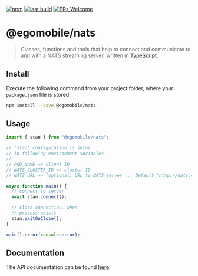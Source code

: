 [![npm](https://img.shields.io/npm/v/@egomobile/nats.svg)](https://www.npmjs.com/package/@egomobile/nats)
[![last build](https://img.shields.io/github/workflow/status/egomobile/node-nats/Publish)](https://github.com/egomobile/node-nats/actions?query=workflow%3APublish)
[![PRs Welcome](https://img.shields.io/badge/PRs-welcome-brightgreen.svg?style=flat-square)](https://github.com/egomobile/node-nats/pulls)

# @egomobile/nats

> Classes, functions and tools that help to connect and communicate to and with a NATS streaming server, written in [TypeScript](https://www.typescriptlang.org/).

## Install

Execute the following command from your project folder, where your `package.json` file is stored:

```bash
npm install --save @egomobile/nats
```

## Usage

```typescript
import { stan } from "@egomobile/nats";

// 'stan' configuration is setup
// in following environment variables
//
// POD_NAME => client ID
// NATS_CLUSTER_ID => cluster ID
// NATS_URL => (optional) URL to NATS server ... Default 'http://nats:4222'

async function main() {
  // connect to server
  await stan.connect();

  // close connection, when
  // process exists
  stan.exitOnClose();
}

main().error(console.error);
```

## Documentation

The API documentation can be found [here](https://egomobile.github.io/node-nats/).
